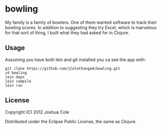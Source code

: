 # bowling

My family is a family of bowlers. One of them wanted software to track their bowling scores. In addition to suggesting they try Excel, which is marvelous for that sort of thing, I built what they had asked for in Clojure.

## Usage

Assuming you have both lein and git installed you ca see the app with:


    git clone https://github.com/jColeChanged/bowling.git
    cd bowling
    lein deps
    lein compile
    lein run

## License

Copyright (C) 2012 Joshua Cole

Distributed under the Eclipse Public License, the same as Clojure.
